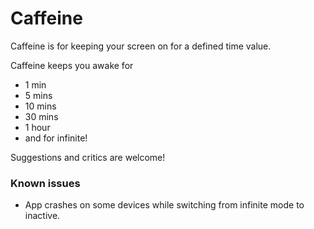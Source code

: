 # Caffeine

Caffeine is for keeping your screen on for a defined time value.

Caffeine keeps you awake for

* 1 min
* 5 mins
* 10 mins
* 30 mins
* 1 hour
* and for infinite!

Suggestions and critics are welcome!

### Known issues
- App crashes on some devices while switching from infinite mode to inactive.
